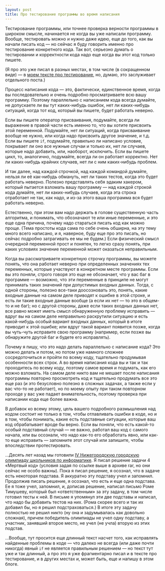 ```yaml
---
layout: post
title: Про тестирование программы во время написания
---
```


Тестирование программы, или точнее проверка верности программы в широком смысле, начинается не когда вы уже написали программу. 
Вообще, тестировать можно и нужно даже идею, еще до того, как вы начали писать код — но сейчас я буду говорить именно про тестирование
конкретного кода. Так вот, серьезно думать о тестировании и корректности кода надо еще когда вы этот код только пишете.

(Я про это уже писал в разных местах, в том числе (в сокращенном виде) — 
в [моем тексте про тестирование](https://github.com/petr-kalinin/progtexts/releases/download/v2014.11.01/06_testing.pdf), 
но, думаю, это заслуживает отдельного поста.)

Процесс написания кода — это, фактически, единственное время, когда вы последовательно и очень подробно просматриваете всю вашу программу.
Поэтому параллельно с написанием кода всегда думайте, не допускаете ли вы тут каких-нибудь ошибок, нет ли каких-нибудь ситуаций, 
когда тот код, который вы пишете, будет работать неверно.

Если вы пишете оператор присваивания, подумайте, всегда ли выражение в правой части есть именно то, что вы хотите присвоить этой переменной. 
Подумайте, нет ли ситуаций, когда присваивание вообще не нужно, или когда надо присвоить другое значение, и т.д.
Если вы пишете `if`, подумайте, правильно ли написано условие, покрывает ли оно все нужные случаи и только их, нет ли случаев, 
которые надо добавить, или, наоборот, исключить.
Если вы пишете цикл, то, аналогично, подумайте, всегда ли он работает корректно. 
Нет ли каких-нибудь крайних случаев, нет ли с ним каких-нибудь проблем.

И так далее, над каждой строчкой, над каждой командой думайте, нельзя ли её как-нибудь обмануть, нет ли таких тестов, когда это будет работать неверно.
Полезно представлять себя эдаким хакером, который пытается взломать вашу программу — над каждой строкой кода думайте, 
нет ли каких-нибудь случаев, когда эта строка отработает не так, как надо, и из-за этого ваша программа вся будет работать неверно.

Естественно, при этом вам надо держать в голове существенную часть алгоритма, и понимать, что обозначают те или иные переменные,
и это еще одна причина, почему надо стараться писать код как можно проще. (Тема простоты кода сама по себе очень обширна,
на эту тему много всего написано, и я, наверное, буду еще про это писать, но сейчас подробно затрагивать ее мы не будем.)
Если физический смысл очередной переменной прост и понятен, то легко сразу понять, при каких условиях значение переменной 
может оказаться неправильным. 

Когда вы рассматриваете конкретную строчку программы, вы можете понять, что она работает неверно при определенных значениях
тех переменных, которые участвуют в конкретном месте программы. Если вы это поняли, строго говоря это еще не обозначает, что у вас баг
в программе — возможно, что эти переменные в принципе не могут принимать таких значений при допустимых входных данных.
Тогда, с одной стороны, полезно все-таки доосозновать это, понять, какие входные данные на самом деле приводят к ошибке в этой строке,
и есть ли такие входные данные вообще (а если их нет — то это в общем-то и не баг); но с другой стороны, даже если таких входных данных нет,
все равно может иметь смысл обнаруженную проблему исправить — вдруг вы на самом деле неправильно раскрутили ситуацию и есть какой-нибудь
особый вариант входных данных, который в итоге приводит к этой ошибке; или вдруг такой вариант появится позже, когда вы чуть-чуть
исправите свою программу (например, если позже вы обнаружите другой баг и будете его исправлять).

Почему я пишу, что это надо делать параллельно с написание кода? Это можно делать и потом, но потом уже намного сложнее
сосредоточиться и пройти по всему коду, тщательно продумывая особенности всех строк. А во время написания кода вы и так и так 
проходитесь по всему коду, поэтому самое время и подумать, как его можно взломать. На самом деле никто вам не мешает 
после написания программы повторно просмотреть код и тщательно продумать все это еще раз (и это безусловно полезно в сложных задачах,
а также если у вас что-то не работает), но по моему опыту при таком повторном проходе у вас уже падает внимательность, 
поэтому проверка при написании кода еще более важна.

В добавок ко всему этому, цель вашего подробного размышления над кодом состоит не только в том, чтобы отлавливать ошибки в коде,
но и в том, чтобы понимать, какие есть подставные ситуации, которые ваш код обрабатывает вроде бы верно. 
Если вы поняли, что есть какой-то особый подставный случай — не важно, работал ваш код с самого начала,
или вы осознали, что надо как-то его обработать явно, или как-то еще исправить — запомните этот случай или запишите, чтобы впоследствии протестировать.

...Десять лет назад мы готовили [IV Нижегородскую городскую олимпиаду школьников по информатике](http://olympiads.nnov.ru/nnoi/nnoi_4/archive/index.php).
Я писал решение задачи 4 «Мертвый код» (условия задая по ссылке выше в архиве rar, но они сейчас не особо важны). Пока я писал решение,
я осознал, что в задаче есть некоторая подстава. Я аккуратно эту подставу учел и запомнил. Продолжив писать решение, я осознал, что 
есть и еще одна подстава. Ее я тоже учел, запомнил, и, дописав решение, написал письмо Роме Тимушеву, который был «ответственным» за эту задачу, 
в том числе готовил тесты к ней. В письме я упомянул эти две подставы и написал, что надо бы добавить тестов на них. (Рома скорее всего и 
так их добавил бы, но я решил подстраховаться.) В итоге эту задачу полностью не решил никто (ну она и задумывалась как довольно сложная),
причем победитель олимпиады не учел одну подставу, а участник, занявший второе место, не учел (не учла) вторую из этих подстав.

...Вообще, тут просится еще длинный текст насчет того, как исправлять найденные проблемы в коде — что далеко не всегда (или даже почти никогда)
явный `if` не является правильным решением — но текст тут уже и так длинный, а про это я уже фрагментарно писал и в тексте про тестирование,
и в других местах и, может быть, еще и напишу в этом блоге.
